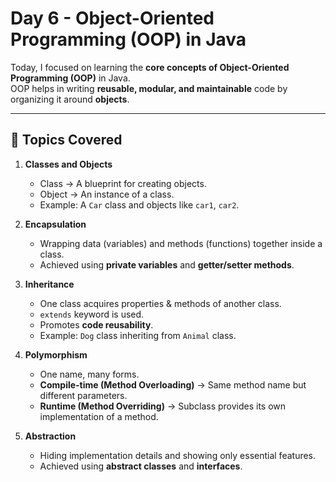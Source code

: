 # Day 6 - Object-Oriented Programming (OOP) in Java

Today, I focused on learning the **core concepts of Object-Oriented Programming (OOP)** in Java.  
OOP helps in writing **reusable, modular, and maintainable** code by organizing it around **objects**.

---

## 🚀 Topics Covered

1. **Classes and Objects**
   - Class → A blueprint for creating objects.
   - Object → An instance of a class.
   - Example: A `Car` class and objects like `car1`, `car2`.

2. **Encapsulation**
   - Wrapping data (variables) and methods (functions) together inside a class.
   - Achieved using **private variables** and **getter/setter methods**.

3. **Inheritance**
   - One class acquires properties & methods of another class.
   - `extends` keyword is used.
   - Promotes **code reusability**.
   - Example: `Dog` class inheriting from `Animal` class.

4. **Polymorphism**
   - One name, many forms.
   - **Compile-time (Method Overloading)** → Same method name but different parameters.
   - **Runtime (Method Overriding)** → Subclass provides its own implementation of a method.

5. **Abstraction**
   - Hiding implementation details and showing only essential features.
   - Achieved using **abstract classes** and **interfaces**.
